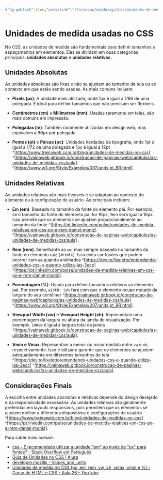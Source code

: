 ```yaml
---
{"dg-publish":true,"permalink":"/formacao/webdesign/css/unidades-de-medida-do-css/","title":"Unidades de medida do css","metatags":{"description":"são fundamentais para definir tamanhos e espaçamentos em elementos"},"tags":["Webdesign","CSS"],"noteIcon":"1","updated":"2025-01-22T19:53:01.307-03:00"}
---
```



# Unidades de medida usadas no CSS

No CSS, as unidades de medida são fundamentais para definir tamanhos e espaçamentos em elementos. Elas se dividem em duas categorias principais: **unidades absolutas** e **unidades relativas**.

## Unidades Absolutas

As unidades absolutas são fixas e não se ajustam ao tamanho da tela ou ao contexto em que estão sendo usadas. As mais comuns incluem:

- **Pixels (px)**: A unidade mais utilizada, onde 1px é igual a 1/96 de uma polegada. É ideal para definir tamanhos que não precisam ser flexíveis.
  
- **Centímetros (cm)** e **Milímetros (mm)**: Usadas raramente em telas, são mais comuns em impressão.

- **Polegadas (in)**: Também raramente utilizadas em design web, mas equivalem a 96px por polegada.

- **Pontos (pt)** e **Paicas (pc)**: Unidades herdadas da tipografia, onde 1pt é igual a 1/72 de uma polegada e 1pc é igual a 12pt ^[https://www.treinaweb.com.br/blog/unidades-de-medidas-no-css] ^[https://vainaweb.gitbook.io/construcao-de-paginas-web/capitulos/as-unidades-de-medidas-css/aula]  ^[https://www.w3.org/Style/Examples/007/units.pt_BR.html].

## Unidades Relativas

As unidades relativas são mais flexíveis e se adaptam ao contexto do elemento ou à configuração do usuário. As principais incluem:

- **Em (em)**: Baseada no tamanho da fonte do elemento pai. Por exemplo, se o tamanho da fonte do elemento pai for 16px, 1em será igual a 16px. Isso permite que os elementos se ajustem proporcionalmente ao tamanho da fonte ^[https://pt.linkedin.com/pulse/unidades-de-medida-relativas-em-css-px-e-rem-daniel-moniz] ^[https://vainaweb.gitbook.io/construcao-de-paginas-web/capitulos/as-unidades-de-medidas-css/aula] .

- **Rem (rem)**: Semelhante ao `em`, mas sempre baseado no tamanho da fonte do elemento raiz (`<html>`). Isso evita confusões que podem ocorrer com `em` quando aninhados ^[https://dev.to/lixeletto/entendendo-unidades-css-e-quando-utiliza-las-3ecc] ^[https://pt.linkedin.com/pulse/unidades-de-medida-relativas-em-css-px-e-rem-daniel-moniz].

- **Porcentagem (%)**: Usada para definir tamanhos relativos ao elemento pai. Por exemplo, `width: 50%` fará com que o elemento ocupe metade da largura do seu contêiner ^[https://vainaweb.gitbook.io/construcao-de-paginas-web/capitulos/as-unidades-de-medidas-css/aula] ^[https://www.w3.org/Style/Examples/007/units.pt_BR.html].

- **Viewport Width (vw)** e **Viewport Height (vh)**: Representam uma porcentagem da largura ou altura da janela de visualização. Por exemplo, `100vw` é igual à largura total da janela ^[https://vainaweb.gitbook.io/construcao-de-paginas-web/capitulos/as-unidades-de-medidas-css/aula].

- **Vmin e Vmax**: Representam a menor ou maior medida entre `vw` e `vh`, respectivamente. Isso é útil para garantir que os elementos se ajustem adequadamente em diferentes tamanhos de tela ^[https://dev.to/lixeletto/entendendo-unidades-css-e-quando-utiliza-las-3ecc] ^[https://vainaweb.gitbook.io/construcao-de-paginas-web/capitulos/as-unidades-de-medidas-css/aula].

## Considerações Finais

A escolha entre unidades absolutas e relativas depende do design desejado e da responsividade necessária. As unidades relativas são geralmente preferidas em layouts responsivos, pois permitem que os elementos se ajustem melhor a diferentes dispositivos e configurações de usuário ^[https://www.treinaweb.com.br/blog/unidades-de-medidas-no-css] ^[https://pt.linkedin.com/pulse/unidades-de-medida-relativas-em-css-px-e-rem-daniel-moniz].

Para saber mais acesse:

- [css - É recomendado utilizar a unidade "em" ao invés de "px" para fontes? - Stack Overflow em Português](https://pt.stackoverflow.com/questions/14217/%C3%89-recomendado-utilizar-a-unidade-em-ao-inv%C3%A9s-de-px-para-fontes)
- [Guia de Unidades no CSS | Alura](https://www.alura.com.br/artigos/guia-de-unidades-no-css)
- [developer.mozilla - Values_and_units](https://developer.mozilla.org/en-US/docs/Learn/CSS/Building_blocks/Values_and_units)
- [Unidades de medida no CSS (px, em, rem, vw, vh, vmax, vmin e %) - Curso de HTML e CSS - Aula 26 - YouTube](https://www.youtube.com/watch?v=xCvXXIOQtwI)

[treinaweb]: https://www.treinaweb.com.br/blog/unidades-de-medidas-no-css
[dev.to]: https://dev.to/lixeletto/entendendo-unidades-css-e-quando-utiliza-las-3ecc
[youtube]: https://www.youtube.com/watch?v=xCvXXIOQtwI
[linkedin]: https://pt.linkedin.com/pulse/unidades-de-medida-relativas-em-css-px-e-rem-daniel-moniz
[vainaweb]: https://vainaweb.gitbook.io/construcao-de-paginas-web/capitulos/as-unidades-de-medidas-css/aula
[w3]: https://www.w3.org/Style/Examples/007/units.pt_BR.html
